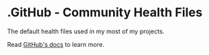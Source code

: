 
# .GitHub - Community Health Files

The default health files used in my most of my projects.

Read [GitHub's docs](https://docs.github.com/en/communities/setting-up-your-project-for-healthy-contributions/creating-a-default-community-health-file) to learn more.